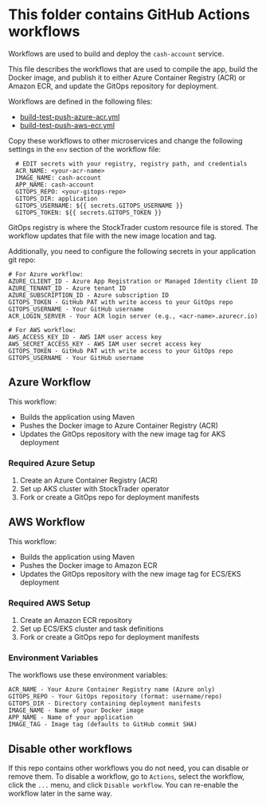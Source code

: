# This folder contains GitHub Actions workflows

Workflows are used to build and deploy the `cash-account` service.

This file describes the workflows that are used to compile the app, build the Docker image, and publish it to either Azure Container Registry (ACR) or Amazon ECR, and update the GitOps repository for deployment.

Workflows are defined in the following files:
- [build-test-push-azure-acr.yml](build-test-push-azure-acr.yml)
- [build-test-push-aws-ecr.yml](build-test-push-aws-ecr.yml)

Copy these workflows to other microservices and change the following settings in the `env` section of the workflow file:
```
  # EDIT secrets with your registry, registry path, and credentials
  ACR_NAME: <your-acr-name>
  IMAGE_NAME: cash-account
  APP_NAME: cash-account
  GITOPS_REPO: <your-gitops-repo>
  GITOPS_DIR: application
  GITOPS_USERNAME: ${{ secrets.GITOPS_USERNAME }}
  GITOPS_TOKEN: ${{ secrets.GITOPS_TOKEN }}
```

GitOps registry is where the StockTrader custom resource file is stored. The workflow updates that file with the new image location and tag.

Additionally, you need to configure the following secrets in your application git repo:
```
# For Azure workflow:
AZURE_CLIENT_ID - Azure App Registration or Managed Identity client ID
AZURE_TENANT_ID - Azure tenant ID
AZURE_SUBSCRIPTION_ID - Azure subscription ID
GITOPS_TOKEN - GitHub PAT with write access to your GitOps repo
GITOPS_USERNAME - Your GitHub username
ACR_LOGIN_SERVER - Your ACR login server (e.g., <acr-name>.azurecr.io)

# For AWS workflow:
AWS_ACCESS_KEY_ID - AWS IAM user access key
AWS_SECRET_ACCESS_KEY - AWS IAM user secret access key
GITOPS_TOKEN - GitHub PAT with write access to your GitOps repo
GITOPS_USERNAME - Your GitHub username
```

## Azure Workflow
This workflow:
- Builds the application using Maven
- Pushes the Docker image to Azure Container Registry (ACR)
- Updates the GitOps repository with the new image tag for AKS deployment

### Required Azure Setup
1. Create an Azure Container Registry (ACR)
2. Set up AKS cluster with StockTrader operator
3. Fork or create a GitOps repo for deployment manifests

## AWS Workflow
This workflow:
- Builds the application using Maven
- Pushes the Docker image to Amazon ECR
- Updates the GitOps repository with the new image tag for ECS/EKS deployment

### Required AWS Setup
1. Create an Amazon ECR repository
2. Set up ECS/EKS cluster and task definitions
3. Fork or create a GitOps repo for deployment manifests

### Environment Variables
The workflows use these environment variables:
```
ACR_NAME - Your Azure Container Registry name (Azure only)
GITOPS_REPO - Your GitOps repository (format: username/repo)
GITOPS_DIR - Directory containing deployment manifests
IMAGE_NAME - Name of your Docker image
APP_NAME - Name of your application
IMAGE_TAG - Image tag (defaults to GitHub commit SHA)
```

## Disable other workflows
If this repo contains other workflows you do not need, you can disable or remove them.
To disable a workflow, go to `Actions`, select the workflow, click the `...` menu, and click `Disable workflow`.
You can re-enable the workflow later in the same way. 